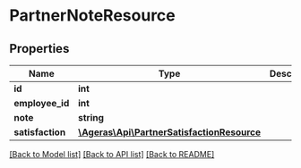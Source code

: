 # PartnerNoteResource

## Properties
Name | Type | Description | Notes
------------ | ------------- | ------------- | -------------
**id** | **int** |  | [optional] 
**employee_id** | **int** |  | [optional] 
**note** | **string** |  | [optional] 
**satisfaction** | [**\Ageras\Api\PartnerSatisfactionResource**](PartnerSatisfactionResource.md) |  | [optional] 

[[Back to Model list]](../README.md#documentation-for-models) [[Back to API list]](../README.md#documentation-for-api-endpoints) [[Back to README]](../README.md)


